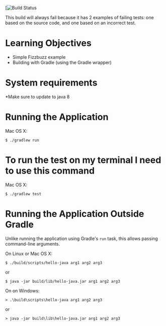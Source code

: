 [![Build Status](https://github.com/qariane/lab1ari-ben)

This build will always fail because it has 2 examples of failing tests:
one based on the source code, and one based on an incorrect test.

# Learning Objectives

* Simple Fizzbuzz example
* Building with Gradle (using the Gradle wrapper)



# System requirements

*Make sure to update to java 8 

# Running the Application

 Mac OS X:

    $ ./gradlew run
	

# To run the test on my terminal I need to use this command 

 Mac OS X:

    $ ./gradlew test
	

# Running the Application Outside Gradle

Unlike running the application using Gradle's `run` task,
this allows passing command-line arguments.

On Linux or Mac OS X:

    $ ./build/scripts/hello-java arg1 arg2 arg3

or

    $ java -jar build/lib/hello-java.jar arg1 arg2 arg3

On on Windows:

    > .\build\scripts\hello-java arg1 arg2 arg3

or

    > java -jar build\lib\hello-java.jar arg1 arg2 arg3
